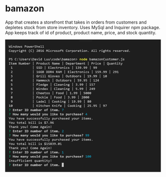 # bamazon

App that creates a storefront that takes in orders from customers and depletes stock from store inventory. Uses MySql and Inquirer npm package.
App keeps track of id of product, product name, price, and stock quantity.

![Alt text](/working_image/working_image.png?raw=true "example image")

